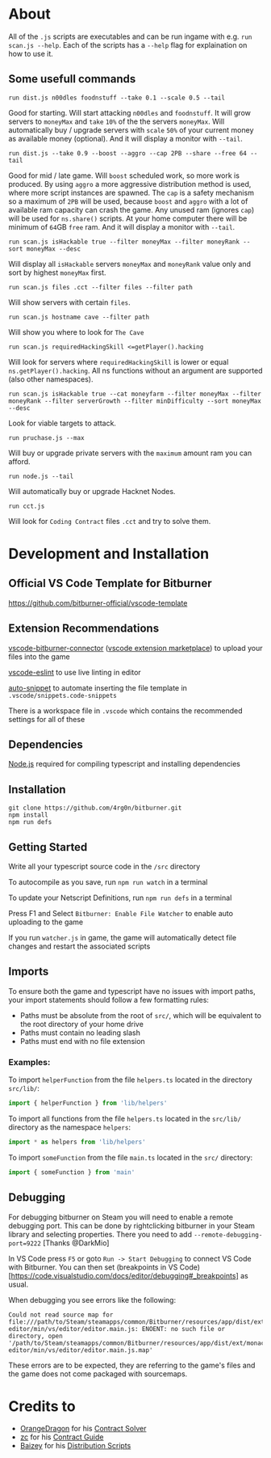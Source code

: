 
# About

All of the `.js` scripts are executables and can be run ingame with e.g. `run scan.js --help`.
Each of the scripts has a `--help` flag for explaination on how to use it.

## Some usefull commands

`run dist.js n00dles foodnstuff --take 0.1 --scale 0.5 --tail`

Good for starting.
Will start attacking `n00dles` and `foodnstuff`. 
It will grow servers to `moneyMax` and `take` `10%` of the the servers `moneyMax`.
Will automatically buy / upgrade servers with `scale` `50%` of your current money as available money (optional).
And it will display a monitor with `--tail`.

`run dist.js --take 0.9 --boost --aggro --cap 2PB --share --free 64 --tail`

Good for mid / late game.
Will `boost` scheduled work, so more work is produced.
By using `aggro` a more aggressive distribution method is used, where more script instances are spawned. 
The `cap` is a safety mechanism so a maximum of `2PB` will be used, because `boost` and `aggro` with a lot of available ram capacity can crash the game.
Any unused ram (ignores `cap`) will be used for `ns.share()` scripts.
At your home computer there will be minimum of `64`GB `free` ram. 
And it will display a monitor with `--tail`.

`run scan.js isHackable true --filter moneyMax --filter moneyRank --sort moneyMax --desc`

Will display all `isHackable` servers `moneyMax` and `moneyRank` value only and sort by highest `moneyMax` first.

`run scan.js files .cct --filter files --filter path`

Will show servers with certain `files`.

`run scan.js hostname cave --filter path`

Will show you where to look for `The Cave`

`run scan.js requiredHackingSkill <=getPlayer().hacking`

Will look for servers where `requiredHackingSkill` is lower or equal `ns.getPlayer().hacking`.
All ns functions without an argument are supported (also other namespaces). 

`run scan.js isHackable true --cat moneyfarm --filter moneyMax --filter moneyRank --filter serverGrowth --filter minDifficulty --sort moneyMax --desc`

Look for viable targets to attack.

`run pruchase.js --max`

Will buy or upgrade private servers with the `maximum` amount ram you can afford.

`run node.js --tail`

Will automatically buy or upgrade Hacknet Nodes.

`run cct.js`

Will look for `Coding Contract` files `.cct` and try to solve them.

# Development and Installation

## Official VS Code Template for Bitburner

https://github.com/bitburner-official/vscode-template

## Extension Recommendations
[vscode-bitburner-connector](https://github.com/bitburner-official/bitburner-vscode) ([vscode extension marketplace](https://marketplace.visualstudio.com/items?itemName=bitburner.bitburner-vscode-integration)) to upload your files into the game

[vscode-eslint](https://marketplace.visualstudio.com/items?itemName=dbaeumer.vscode-eslint) to use live linting in editor

[auto-snippet](https://marketplace.visualstudio.com/items?itemName=Gruntfuggly.auto-snippet) to automate inserting the file template in `.vscode/snippets.code-snippets`

There is a workspace file in `.vscode` which contains the recommended settings for all of these

## Dependencies
[Node.js](https://nodejs.org/en/download/) required for compiling typescript and installing dependencies

## Installation
```
git clone https://github.com/4rg0n/bitburner.git
npm install
npm run defs
```

## Getting Started
Write all your typescript source code in the `/src` directory

To autocompile as you save, run `npm run watch` in a terminal

To update your Netscript Definitions, run `npm run defs` in a terminal

Press F1 and Select `Bitburner: Enable File Watcher` to enable auto uploading to the game

If you run `watcher.js` in game, the game will automatically detect file changes and restart the associated scripts

## Imports
To ensure both the game and typescript have no issues with import paths, your import statements should follow a few formatting rules:

 * Paths must be absolute from the root of `src/`, which will be equivalent to the root directory of your home drive
 * Paths must contain no leading slash
 * Paths must end with no file extension

 ### Examples:

To import `helperFunction` from the file `helpers.ts` located in the directory `src/lib/`: 

```js
import { helperFunction } from 'lib/helpers'
```

To import all functions from the file `helpers.ts` located in the `src/lib/` directory as the namespace `helpers`:

```js
import * as helpers from 'lib/helpers'
```

To import `someFunction` from the file `main.ts` located in the `src/` directory:

```js
import { someFunction } from 'main'
```

## Debugging

For debugging bitburner on Steam you will need to enable a remote debugging port. This can be done by rightclicking bitburner in your Steam library and selecting properties. There you need to add `--remote-debugging-port=9222` [Thanks @DarkMio]

In VS Code press `F5` or goto `Run -> Start Debugging` to connect VS Code with Bitburner.
You can then set (breakpoints in VS Code)[https://code.visualstudio.com/docs/editor/debugging#_breakpoints] as usual.

When debugging you see errors like the following:

```
Could not read source map for file:///path/to/Steam/steamapps/common/Bitburner/resources/app/dist/ext/monaco-editor/min/vs/editor/editor.main.js: ENOENT: no such file or directory, open '/path/to/Steam/steamapps/common/Bitburner/resources/app/dist/ext/monaco-editor/min/vs/editor/editor.main.js.map'
```

These errors are to be expected, they are referring to the game's files and the game does not come packaged with sourcemaps.

# Credits to

* [OrangeDragon](https://github.com/OrangeDrangon) for his [Contract Solver](https://gist.github.com/OrangeDrangon/8a08d2d7d425fddd2558e1c0c5fae78b)
* [zc](https://steamcommunity.com/profiles/76561198062278367) for his [Contract Guide](https://steamcommunity.com/sharedfiles/filedetails/?id=2712741294/)
* [Baizey](https://github.com/Baizey) for his [Distribution Scripts](https://github.com/Baizey/BitBurner/tree/master/old)  